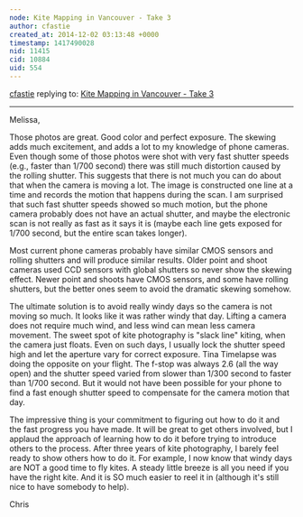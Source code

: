 ```yaml
---
node: Kite Mapping in Vancouver - Take 3
author: cfastie
created_at: 2014-12-02 03:13:48 +0000
timestamp: 1417490028
nid: 11415
cid: 10884
uid: 554
---
```




[cfastie](../profile/cfastie) replying to: [Kite Mapping in Vancouver - Take 3](../notes/MelissaN/12-01-2014/kite-mapping-in-vancouver-take-3)

----
Melissa,

Those photos are great. Good color and perfect exposure. The skewing adds much excitement, and adds a lot to my knowledge of phone cameras. Even though some of those photos were shot with very fast shutter speeds (e.g., faster than 1/700 second) there was still much distortion caused by the rolling shutter. This suggests that there is not much you can do about that when the camera is moving a lot. The image is constructed one line at a time and records the motion that happens during the scan. I am surprised that such fast shutter speeds showed so much motion, but the phone camera probably does not have an actual shutter, and maybe the electronic scan is not really as fast as it says it is (maybe each line gets exposed for 1/700 second, but the entire scan takes longer). 

Most current phone cameras probably have similar CMOS sensors and rolling shutters and will produce similar results. Older point and shoot cameras used CCD sensors with global shutters so never show the skewing effect. Newer point and shoots have CMOS sensors, and some have rolling shutters, but the better ones seem to avoid the dramatic skewing somehow. 

The ultimate solution is to avoid really windy days so the camera is not moving so much. It looks like it was rather windy that day. Lifting a camera does not require much wind, and less wind can mean less camera movement. The sweet spot of kite photography is "slack line" kiting, when the camera just floats. Even on such days, I usually lock the shutter speed high and let the aperture vary for correct exposure. Tina Timelapse was doing the opposite on your flight. The f-stop was always 2.6 (all the way open) and the shutter speed varied from slower than 1/300 second to faster than 1/700 second. But it would not have been possible for your phone to find a fast enough shutter speed to compensate for the camera motion that day. 

The impressive thing is your commitment to figuring out how to do it and the fast progress you have made. It will be great to get others involved, but I applaud the approach of learning how to do it before trying to introduce others to the process. After three years of kite photography, I barely feel ready to show others how to do it. For example, I now know that windy days are NOT a good time to fly kites. A steady little breeze is all you need if you have the right kite. And it is SO much easier to reel it in (although it's still nice to have somebody to help).

Chris